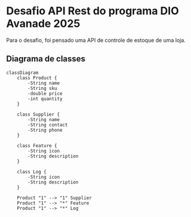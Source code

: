 # Desafio API Rest do programa DIO Avanade 2025

Para o desafio, foi pensado uma API de controle de estoque de uma loja.

## Diagrama de classes
```mermaid 
classDiagram
    class Product {
        -String name
        -String sku
        -double price
        -int quantity
    }
    
    class Supplier {
        -String name
        -String contact
        -String phone
    }
    
    class Feature {
        -String icon
        -String description
    }
    
    class Log {
        -String icon
        -String description
    }

    Product "1" --> "1" Supplier
    Product "1" --> "*" Feature
    Product "1" --> "*" Log
```
